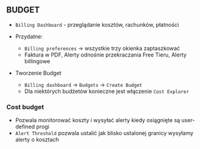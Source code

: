 ## BUDGET

- `Billing Dashboard` - przeglądanie kosztów, rachunków, płatności
-	Przydatne:
	-	`Billing preferences` -> wszystkie trzy okienka zaptaszkować
	- Faktura w PDF, Alerty odnośnie przekraczania Free Tieru, Alerty billingowe

- Tworzenie Budget
	-	`Billing dashboard` -> `Budgets` -> `Create Budget`
	- Dla niektórych budżetów konieczne jest włączenie `Cost Explorer`

### Cost budget

- Pozwala monitorować koszty i wysyłać alerty kiedy osiągnięte są user-defined progi
- `Alert Threshold` pozwala ustalić jak blisko ustalonej granicy wysyłamy alerty o kosztach
